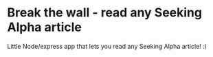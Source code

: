 # Break the wall - read any Seeking Alpha article
Little Node/express app that lets you read any Seeking Alpha article! :) 
